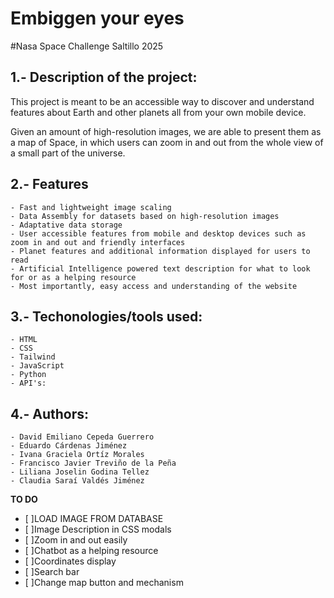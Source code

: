 # Embiggen your eyes
#Nasa Space Challenge Saltillo 2025

## **1.- Description of the project:**
This project is meant to be an accessible way to discover and understand features about Earth and other planets all from your own mobile device. 

Given an amount of high-resolution images, we are able to present them as a map of Space, in which users can zoom in and out from the whole view of a small part of the universe.

## **2.- Features**
    - Fast and lightweight image scaling
    - Data Assembly for datasets based on high-resolution images
    - Adaptative data storage
    - User accessible features from mobile and desktop devices such as zoom in and out and friendly interfaces
    - Planet features and additional information displayed for users to read
    - Artificial Intelligence powered text description for what to look for or as a helping resource
    - Most importantly, easy access and understanding of the website

## **3.- Techonologies/tools used:**
    - HTML
    - CSS
    - Tailwind
    - JavaScript
    - Python
    - API's: 

## **4.- Authors:**
    - David Emiliano Cepeda Guerrero
    - Eduardo Cárdenas Jiménez
    - Ivana Graciela Ortíz Morales
    - Francisco Javier Treviño de la Peña
    - Liliana Joselin Godina Tellez
    - Claudia Saraí Valdés Jiménez  

**TO DO**  
- [ ]LOAD IMAGE FROM DATABASE   
- [ ]Image Description in CSS modals
- [ ]Zoom in and out easily
- [ ]Chatbot as a helping resource
- [ ]Coordinates display
- [ ]Search bar
- [ ]Change map button and mechanism
